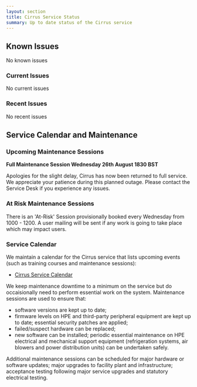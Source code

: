 ```yaml
---
layout: section
title: Cirrus Service Status
summary: Up to date status of the Cirrus service
---
```


## Known Issues
No known issues

### Current Issues
No current issues

### Recent Issues

No recent issues

## Service Calendar and Maintenance

### Upcoming Maintenance Sessions

**Full Maintenance Session Wednesday 26th August 1830 BST**

Apologies for the slight delay, Cirrus has now been returned to full service.
We appreciate your patience during this planned outage. 
Please contact the Service Desk if you experience any issues. 

### At Risk Maintenance Sessions

There is an 'At-Risk' Session provisionally booked every Wednesday from 1000 - 1200. 
A user mailing will be sent if any work is going to take place which may impact users.

### Service Calendar

We maintain a calendar for the Cirrus service that lists upcoming events (such
as training courses and maintenance sessions):

- [Cirrus Service Calendar](calendar.html)

We keep maintenance downtime to a minimum on the service but do occaisionally
need to perform essential work on the system. Maintenance sessions are used to 
ensure that:

* software versions are kept up to date;
* firmware levels on HPE and third-party peripheral equipment are kept up to date;
essential security patches are applied;
* failed/suspect hardware can be replaced;
* new software can be installed;
periodic essential maintenance on HPE electrical and mechanical support equipment (refrigeration systems, air blowers and power distribution units) can be undertaken safely.

Additional maintenance sessions can be scheduled for major hardware or software updates; major upgrades to facility plant and infrastructure; acceptance testing following major service upgrades and statutory electrical testing.

